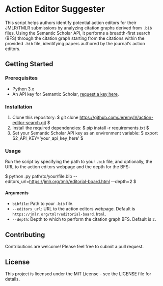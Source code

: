 # Action Editor Suggester

This script helps authors identify potential action editors for their JMLR/TMLR submissions by analyzing citation graphs derived from `.bib` files. Using the Semantic Scholar API, it performs a breadth-first search (BFS) through the citation graph starting from the citations within the provided `.bib` file, identifying papers authored by the journal's action editors.

## Getting Started

### Prerequisites

- Python 3.x
- An API key for Semantic Scholar, [request a key here](https://www.semanticscholar.org/product/api#api-key-form).

### Installation

1. Clone this repository:
   $
   git clone https://github.com/JeremyIV/action-editor-search.git
   $
2. Install the required dependencies:
   $
   pip install -r requirements.txt
   $
3. Set your Semantic Scholar API key as an environment variable:
   $
   export S2_API_KEY='your_api_key_here'
   $

### Usage

Run the script by specifying the path to your `.bib` file, and optionally, the URL to the action editors webpage and the depth for the BFS:

$
python <script-name>.py path/to/your/file.bib --editors_url=https://jmlr.org/tmlr/editorial-board.html --depth=2
$

#### Arguments

- `bibfile`: Path to your `.bib` file.
- `--editors_url`: URL to the action editors webpage. Default is `https://jmlr.org/tmlr/editorial-board.html`.
- `--depth`: Depth to which to perform the citation graph BFS. Default is `2`.

## Contributing

Contributions are welcome! Please feel free to submit a pull request.

## License

This project is licensed under the MIT License - see the LICENSE file for details.
